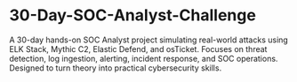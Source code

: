 # 30-Day-SOC-Analyst-Challenge
A 30-day hands-on SOC Analyst project simulating real-world attacks using ELK Stack, Mythic C2, Elastic Defend, and osTicket. Focuses on threat detection, log ingestion, alerting, incident response, and SOC operations. Designed to turn theory into practical cybersecurity skills.
